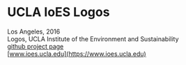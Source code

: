 # UCLA IoES Logos  
Los Angeles, 2016   
Logos, UCLA Institute of the Environment and Sustainability  
[github project page](https://uclaioes.github.io/logos/)  
[www.ioes.ucla.edu](https://www.ioes.ucla.edu)
